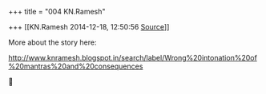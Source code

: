 +++
title = "004 KN.Ramesh"

+++
[[KN.Ramesh	2014-12-18, 12:50:56 [Source](https://groups.google.com/g/samskrita/c/YHpJI1EfJAY)]]



More about the story here:

<http://www.knramesh.blogspot.in/search/label/Wrong%20intonation%20of%20mantras%20and%20consequences>



